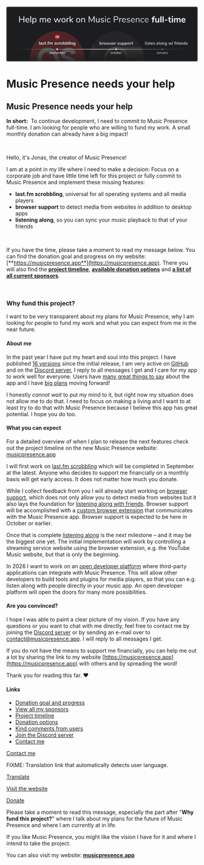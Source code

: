 ![](./banner/en/image.png)

# Music Presence needs your help

## Music Presence needs your help

**In short:**&nbsp;
To continue development, I need to commit to Music Presence full-time.
I am looking for people who are willing to fund my work.
A small monthly donation can already have a big impact!

&nbsp;

Hello, it's Jonas, the creator of Music Presence!

I am at a point in my life where I need to make a decision:
Focus on a corporate job and have little time left for this project
or fully commit to Music Presence and implement these missing features:

- **last.fm scrobbling**, universal for all operating systems and all media players
- **browser support** to detect media from websites in addition to desktop apps
- **listening along**, so you can sync your music playback to that of your friends

&nbsp;

If you have the time, please take a moment to read my message below.
You can find the donation goal and progress on my website:
  [**https://musicpresence.app**](https://musicpresence.app).
There you will also find the
[**project timeline**](https://musicpresence.app#timeline),
[**available donation options**](https://musicpresence.app/donate) and
[**a list of all current sponsors**](https://musicpresence.app/sponsor).

&nbsp;

### Why fund this project?

I want to be very transparent about my plans for Music Presence,
why I am looking for people to fund my work
and what you can expect from me in the near future.

#### About me

In the past year I have put my heart and soul into this project.
I have published
[16 versions](https://github.com/ungive/discord-music-presence/releases)
since the initial release,
I am very active on
[GitHub](https://github.com/ungive/discord-music-presence/issues)
and on the
[Discord server](https://discord-invite.musicpresence.app),
I reply to all messages I get
and I care for my app to work well for everyone.
Users have [many great things to say](https://musicpresence.app#references) about the app and I have
[big plans](https://musicpresence.app#timeline)
moving forward!

I honestly *cannot wait* to put my mind to it,
but right now my situation does not allow me to do that.
I need to focus on making a living
and I want to at least try to do that with Music Presence
because I believe this app has great potential.
I hope you do too.

#### What you can expect

For a detailed overview of when I plan to release the next features
check out the project timeline on the new Music Presence website:
[musicpresence.app](https://musicpresence.app#timeline)

I will first work on
[last.fm scrobbling](https://github.com/ungive/discord-music-presence/issues/53)
which will be completed in September at the latest.
Anyone who decides to support me financially on a monthly basis
will get early access.
It does not matter how much you donate.

While I collect feedback from you I will already start working on
[browser support](https://github.com/ungive/discord-music-presence/issues/5),
which does not only allow you to detect media from websites
but it also lays the foundation for
[listening along with friends](https://github.com/ungive/discord-music-presence/issues/319).
Browser support will be accomplished with a [custom browser extension](https://github.com/ungive/media-control-extension)
that communicates with the Music Presence app.
Browser support is expected to be here in October or earlier.

Once that is complete
[listening along](https://github.com/ungive/discord-music-presence/issues/319)
is the next milestone &ndash; and it may be the biggest one yet.
The initial implementation will work by controlling a streaming service website
using the browser extension, e.g. the YouTube Music website,
but that is only the beginning.

In 2026 I want to work on an
[open developer platform](https://github.com/ungive/discord-music-presence/issues/318)
where third-party applications can integrate with Music Presence.
This will allow other developers to build tools and plugins for media players,
so that you can e.g. listen along with people directly in your music app.
An open developer platform will open the doors for many more possibilities.

#### Are you convinced?

I hope I was able to paint a clear picture of my vision.
If you have any questions or you want to chat with me directly,
feel free to contact me by joining the
[Discord server](https://discord-invite.musicpresence.app)
or by sending an e-mail over to
[contact@musicpresence.app](mailto:contact@musicpresence.app).
I will reply to all messages I get.

If you do not have the means to support me financially,
you can help me out a lot by sharing the link to my website
[https://musicpresence.app](https://musicpresence.app)
with others and by spreading the word!

Thank you for reading this far. ❤️

#### Links

- [Donation goal and progress](https://musicpresence.app)
- [View all my sponsors](https://musicpresence.app/sponsors)
- [Project timeline](https://musicpresence.app#timeline)
- [Donation options](https://musicpresence.app/donate)
- [Kind comments from users](https://musicpresence.app#references)
- [Join the Discord server](https://discord-invite.musicpresence.app)
- [Contact me](mailto:contact@musicpresence.app)

<!-- button aside -->
[Contact me](mailto:contact@musicpresence.app)

FIXME: Translation link that automatically detects user language.

<!-- button aside -->
[Translate](https://github-com.translate.goog/music-presence/news/blob/write/news/2/content.md?_x_tr_sl=auto&_x_tr_tl=en&_x_tr_hl=en&_x_tr_pto=wapp)

<!-- button -->
[Visit the website](https://musicpresence.app)

<!-- button -->
[Donate](https://musicpresence.app/donate)

<!-- urgent -->
Please take a moment to read this message,
especially the part after "**Why fund this project?**"
where I talk about my plans for the future of Music Presence
and where I am currently at in life.

If you like Music Presence, you might like the vision I have for it
and where I intend to take the project.

You can also visit my website:
[**musicpresence.app**](https://musicpresence.app)
